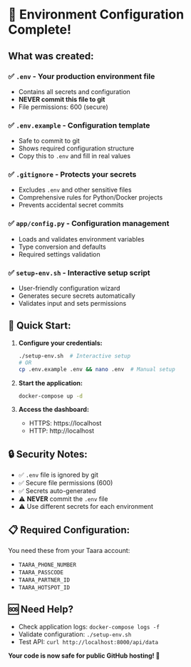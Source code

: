 # 🔐 Environment Configuration Complete!

## What was created:

### ✅ **`.env`** - Your production environment file
- Contains all secrets and configuration
- **NEVER commit this file to git**
- File permissions: 600 (secure)

### ✅ **`.env.example`** - Configuration template  
- Safe to commit to git
- Shows required configuration structure
- Copy this to `.env` and fill in real values

### ✅ **`.gitignore`** - Protects your secrets
- Excludes `.env` and other sensitive files
- Comprehensive rules for Python/Docker projects
- Prevents accidental secret commits

### ✅ **`app/config.py`** - Configuration management
- Loads and validates environment variables
- Type conversion and defaults
- Required settings validation

### ✅ **`setup-env.sh`** - Interactive setup script
- User-friendly configuration wizard
- Generates secure secrets automatically
- Validates input and sets permissions

## 🚀 Quick Start:

1. **Configure your credentials:**
   ```bash
   ./setup-env.sh  # Interactive setup
   # OR
   cp .env.example .env && nano .env  # Manual setup
   ```

2. **Start the application:**
   ```bash
   docker-compose up -d
   ```

3. **Access the dashboard:**
   - HTTPS: https://localhost
   - HTTP: http://localhost

## 🔒 Security Notes:

- ✅ `.env` file is ignored by git
- ✅ Secure file permissions (600)  
- ✅ Secrets auto-generated
- ⚠️ **NEVER** commit the `.env` file
- ⚠️ Use different secrets for each environment

## 📋 Required Configuration:

You need these from your Taara account:
- `TAARA_PHONE_NUMBER`
- `TAARA_PASSCODE` 
- `TAARA_PARTNER_ID`
- `TAARA_HOTSPOT_ID`

## 🆘 Need Help?

- Check application logs: `docker-compose logs -f`
- Validate configuration: `./setup-env.sh`
- Test API: `curl http://localhost:8000/api/data`

**Your code is now safe for public GitHub hosting! 🎉**
